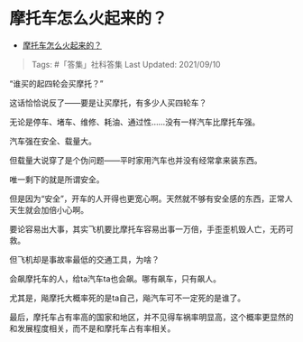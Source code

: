# 摩托车怎么火起来的？

- [摩托车怎么火起来的？](https://www.zhihu.com/question/483304370/answer/2114159340)

>Tags: #「答集」社科答集
>Last Updated: 2021/09/10

“谁买的起四轮会买摩托？”

这话恰恰说反了——要是让买摩托，有多少人买四轮车？

无论是停车、堵车、维修、耗油、通过性……没有一样汽车比摩托车强。

汽车强在安全、载量大。

但载量大说穿了是个伪问题——平时家用汽车也并没有经常拿来装东西。

唯一剩下的就是所谓安全。

但是因为“安全”，开车的人开得也更宽心啊。天然就不够有安全感的东西，正常人天生就会加倍小心啊。

要论容易出大事，其实飞机要比摩托车容易出事一万倍，手歪歪机毁人亡，无药可救。

但飞机却是事故率最低的交通工具，为啥？

  

会飙摩托车的人，给ta汽车ta也会飙。哪有飙车，只有飙人。

尤其是，飚摩托大概率死的是ta自己，飚汽车可不一定死的是谁了。

最后，摩托车占有率高的国家和地区，并不见得车祸率明显高，这个概率更显然的和发展程度相关，而不是和摩托车占有率相关。

  
